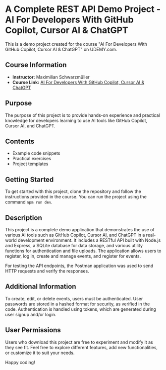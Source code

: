 # A Complete REST API Demo Project - AI For Developers With GitHub Copilot, Cursor AI & ChatGPT

This is a demo project created for the course "AI For Developers With GitHub Copilot, Cursor AI & ChatGPT" on UDEMY.com.

## Course Information

- **Instructor:** Maximilian Schwarzmüller
- **Course Link:** [AI For Developers With GitHub Copilot, Cursor AI & ChatGPT](https://www.udemy.com/course/ai-for-developers-with-github-copilot-cursor-ai-chatgpt/?couponCode=ST9MT120225A#instructor-2)

## Purpose

The purpose of this project is to provide hands-on experience and practical knowledge for developers learning to use AI tools like GitHub Copilot, Cursor AI, and ChatGPT.

## Contents

- Example code snippets
- Practical exercises
- Project templates

## Getting Started

To get started with this project, clone the repository and follow the instructions provided in the course. You can run the project using the command `npm run dev`.

## Description

This project is a complete demo application that demonstrates the use of various AI tools such as GitHub Copilot, Cursor AI, and ChatGPT in a real-world development environment. It includes a RESTful API built with Node.js and Express, a SQLite database for data storage, and various utility functions for authentication and file uploads. The application allows users to register, log in, create and manage events, and register for events.

For testing the API endpoints, the Postman application was used to send HTTP requests and verify the responses.

## Additional Information

To create, edit, or delete events, users must be authenticated. User passwords are stored in a hashed format for security, as verified in the code. Authentication is handled using tokens, which are generated during user signup and/or login.

## User Permissions

Users who download this project are free to experiment and modify it as they see fit. Feel free to explore different features, add new functionalities, or customize it to suit your needs.

Happy coding!
